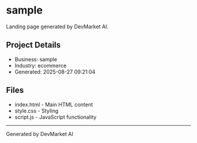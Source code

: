 # sample

Landing page generated by DevMarket AI.

## Project Details
- Business: sample
- Industry: ecommerce
- Generated: 2025-08-27 09:21:04

## Files
- index.html - Main HTML content
- style.css - Styling
- script.js - JavaScript functionality

---
Generated by DevMarket AI
